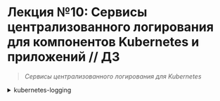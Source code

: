 # **Лекция №10: Сервисы централизованного логирования для компонентов Kubernetes и приложений // ДЗ**
> _Сервисы централизованного логирования для Kubernetes_
<details>
  <summary>kubernetes-logging</summary>

## **Задание:**
Сервисы централизованного логирования для Kubernetes

Цель:
В домашнем задании развернем сервисы для централизованного логирования (EFK/Loki) внутри Kubernetes, научимся отправлять туда структурированные логи продукта и инфраструктурных компонентов, рассмотрим способы визуализировать информацию из логов


Описание/Пошаговая инструкция выполнения домашнего задания:
Все действия описаны в методическом указании.


Критерии оценки:
0 б. - задание не выполнено
1 б. - задание выполнено
2 б. - выполнены все дополнительные задания

---

## **Выполнено:**

### 1. Подготовка Kubernetes кластера

- Поднимаем кластер k8s в yandex-cloud со следующими параметрами:
  - Как минимум 1 нода типа `standard-v2` в группе узлов `default-pool`
  - Как минимум 3 ноды типа `standard-v2` в группе узлов `infra-pool`
~~~bash
cd terraform-k8s
terraform init
terraform plan
terraform apply
~~~

~~~bash
yc managed-kubernetes cluster list-node-groups k8s-4otus
yc managed-kubernetes node-group list
~~~
~~~
+----------------------+----------------------+--------------+----------------------+---------------------+---------+------+
|          ID          |      CLUSTER ID      |     NAME     |  INSTANCE GROUP ID   |     CREATED AT      | STATUS  | SIZE |
+----------------------+----------------------+--------------+----------------------+---------------------+---------+------+
| cat923baqsdrsiilosoh | cate3n1s67rc1lnmknbg | infra-pool   | cl1a1v5ptf3j9fo85vat | 2023-02-25 13:27:54 | RUNNING |    3 |
| catj1ipforjm4reolmda | cate3n1s67rc1lnmknbg | default-pool | cl13es62d7a7s7q9dfgn | 2023-02-25 13:27:54 | RUNNING |    1 |
+----------------------+----------------------+--------------+----------------------+---------------------+---------+------+
~~~

В результате должна получиться следующая конфигурация кластера:
~~~bash
kubectl get nodes -o wide
~~~

~~~
NAME                        STATUS   ROLES    AGE     VERSION   INTERNAL-IP   EXTERNAL-IP     OS-IMAGE             KERNEL-VERSION      CONTAINER-RUNTIME
cl13es62d7a7s7q9dfgn-ewuh   Ready    <none>   2m54s   v1.23.6   10.130.0.25   51.250.43.45    Ubuntu 20.04.4 LTS   5.4.0-124-generic   containerd://1.6.7
cl1a1v5ptf3j9fo85vat-aven   Ready    <none>   2m55s   v1.23.6   10.130.0.22   51.250.44.241   Ubuntu 20.04.4 LTS   5.4.0-124-generic   containerd://1.6.7
cl1a1v5ptf3j9fo85vat-ehif   Ready    <none>   2m57s   v1.23.6   10.130.0.13   51.250.45.6     Ubuntu 20.04.4 LTS   5.4.0-124-generic   containerd://1.6.7
cl1a1v5ptf3j9fo85vat-upaz   Ready    <none>   2m50s   v1.23.6   10.130.0.14   51.250.38.122   Ubuntu 20.04.4 LTS   5.4.0-124-generic   containerd://1.6.7
~~~

Выведем перечень всех нод из `infra-pool` 
~~~bash
yc managed-kubernetes node-group list-nodes infra-pool
~~~

Пометим ноды `infra-pool` тейнтом `node-role=infra:NoSchedule` 
~~~bash
kubectl taint nodes cl1a1v5ptf3j9fo85vat-aven node-role=infra:NoSchedule
kubectl taint nodes cl1a1v5ptf3j9fo85vat-ehif node-role=infra:NoSchedule
kubectl taint nodes  cl1a1v5ptf3j9fo85vat-upaz node-role=infra:NoSchedule
~~~

Проверим `taints` на нодах
~~~bash
kubectl get nodes -o json | jq '.items[].spec.taints'
~~~
~~~
null
[
  {
    "effect": "NoSchedule",
    "key": "node-role",
    "value": "infra"
  }
]
[
  {
    "effect": "NoSchedule",
    "key": "node-role",
    "value": "infra"
  }
]
[
  {
    "effect": "NoSchedule",
    "key": "node-role",
    "value": "infra"
  }
]

~~~

### 2. Установка HipsterShop

Для начала, установим в Kubernetes кластер уже знакомый нам HipsterShop.
~~~bash
kubectl create ns microservices-demo
kubectl apply -f https://raw.githubusercontent.com/express42/otus-platform-snippets/master/Module-02/Logging/microservices-demo-without-resources.yaml \
-n microservices-demo
~~~

Проверим, что все pod развернулись на ноде из default-pool:
~~~bash
kubectl get pods -n microservices-demo -o wide
~~~
~~~
NAME                                     READY   STATUS             RESTARTS        AGE     IP              NODE                        NOMINATED NODE   READINESS GATES
adservice-548889999f-25vd2               0/1     ImagePullBackOff   0               3m53s   10.112.130.15   cl13es62d7a7s7q9dfgn-ewuh   <none>           <none>
cartservice-75cc479cdd-f2dgx             1/1     Running            2 (2m42s ago)   3m54s   10.112.130.10   cl13es62d7a7s7q9dfgn-ewuh   <none>           <none>
checkoutservice-699758c6d9-t25zv         1/1     Running            0               3m55s   10.112.130.5    cl13es62d7a7s7q9dfgn-ewuh   <none>           <none>
currencyservice-7fc9cfc9cf-2bn76         1/1     Running            0               3m54s   10.112.130.11   cl13es62d7a7s7q9dfgn-ewuh   <none>           <none>
emailservice-6c8d49f789-nhjpb            1/1     Running            0               3m55s   10.112.130.4    cl13es62d7a7s7q9dfgn-ewuh   <none>           <none>
frontend-5b8c8bf745-zfp2t                1/1     Running            0               3m55s   10.112.130.7    cl13es62d7a7s7q9dfgn-ewuh   <none>           <none>
loadgenerator-799c7664dd-z6l6f           1/1     Running            4 (118s ago)    3m54s   10.112.130.12   cl13es62d7a7s7q9dfgn-ewuh   <none>           <none>
paymentservice-557f767677-4c99z          1/1     Running            0               3m54s   10.112.130.8    cl13es62d7a7s7q9dfgn-ewuh   <none>           <none>
productcatalogservice-7b69d99c89-4nkdv   1/1     Running            0               3m54s   10.112.130.9    cl13es62d7a7s7q9dfgn-ewuh   <none>           <none>
recommendationservice-7f78d66cc9-4r4jq   1/1     Running            0               3m55s   10.112.130.6    cl13es62d7a7s7q9dfgn-ewuh   <none>           <none>
redis-cart-fd8d87cdb-rrhjf               1/1     Running            0               3m53s   10.112.130.14   cl13es62d7a7s7q9dfgn-ewuh   <none>           <none>
shippingservice-64999cdc59-s2w45         1/1     Running            0               3m54s   10.112.130.13   cl13es62d7a7s7q9dfgn-ewuh   <none>           <none>
~~~

### 3. Установка EFK стека | Helm charts

Начнем с "классического" набора инструментов (ElasticSearch, Fluent Bit, Kibana) и "классического" способа его установки в Kubernetes кластер (Helm).
Рекомендуемый репозиторий с Helm chart для ElasticSearch и Kibana на текущий момент - [https://github.com/elastic/helm-charts](https://github.com/elastic/helm-charts)
Добавим его:
~~~bash
helm repo add elastic https://helm.elastic.co
~~~
И установим нужные нам компоненты, для начала - без какой-либо дополнительной настройки:
~~~bash
kubectl create ns observability
# ElasticSearch
helm upgrade --install elasticsearch elastic/elasticsearch --namespace observability
# Kibana
helm upgrade --install kibana elastic/kibana --namespace observability
# Fluent Bit
helm upgrade --install fluent-bit stable/fluent-bit --namespace observability
~~~

И ловим `403` - `No comments...`
Идем другим путем:
~~~bash
kubectl create ns observability
#helm repo remove elastic 
helm repo add bitnami https://charts.bitnami.com/bitnami
helm repo update bitnami
# ElasticSearch
helm upgrade --install elasticsearch bitnami/elasticsearch --namespace observability
# Kibana
helm upgrade --install kibana bitnami/kibana --namespace observability
~~~

Смотрим, что получилось
~~~bash
kubectl get pods -n observability -o wide
~~~

Всё поставилось так же, на ту же первую ноду `cl13es62d7a7s7q9dfgn-ewuh`
~~~
NAME                           READY   STATUS    RESTARTS   AGE     IP              NODE                        NOMINATED NODE   READINESS GATES
elasticsearch-coordinating-0   0/1     Running   0          2m11s   10.112.131.18   cl13es62d7a7s7q9dfgn-ewuh  <none>           <none>
elasticsearch-coordinating-1   0/1     Running   0          2m11s   10.112.131.20   cl13es62d7a7s7q9dfgn-ewuh  <none>           <none>
elasticsearch-data-0           0/1     Running   0          2m11s   10.112.131.23   cl13es62d7a7s7q9dfgn-ewuh  <none>           <none>
elasticsearch-data-1           0/1     Running   0          2m11s   10.112.131.21   cl13es62d7a7s7q9dfgn-ewuh  <none>           <none>
elasticsearch-ingest-0         0/1     Running   0          2m11s   10.112.131.17   cl13es62d7a7s7q9dfgn-ewuh  <none>           <none>
elasticsearch-ingest-1         0/1     Running   0          2m11s   10.112.131.19   cl13es62d7a7s7q9dfgn-ewuh  <none>           <none>
elasticsearch-master-0         0/1     Running   0          2m11s   10.112.131.22   cl13es62d7a7s7q9dfgn-ewuh  <none>           <none>
elasticsearch-master-1         0/1     Running   0          2m11s   10.112.131.24   cl13es62d7a7s7q9dfgn-ewuh  <none>           <none>
fluent-bit-bpr5l               1/1     Running   0          12m     10.112.131.16   cl13es62d7a7s7q9dfgn-ewuh  <none>           <none>
~~~

Создадим файл `elasticsearch.values.yaml` , будем указывать в этом файле нужные нам values.
Для начала, обратимся к файлу `values.yaml` в и найдем там ключ `tolerations`.

Мы помним, что ноды из infra-pool имеют taint node-role=infra:NoSchedule . Давайте разрешим ElasticSearch запускаться на данных нодах
> elasticsearch.values.yaml
~~~yaml
master:
  tolerations: &tolerations
    - key: node-role
      operator: Equal
      value: infra
      effect: NoSchedule

data:
  tolerations:
    *tolerations

coordinating:
  tolerations:
    *tolerations

ingest:
  tolerations:
    *tolerations

metrics:
  tolerations:
    *tolerations
~~~

Обновим установку:
~~~bash
helm upgrade --install elasticsearch bitnami/elasticsearch --namespace observability \
-f elasticsearch.values.yaml
~~~

Теперь ElasticSearch может запускаться на нодах из `infra-pool`, но это не означает, что он должен это делать.
Исправим этот момент и добавим в `elasticsearch.values.yaml` `NodeSelector`, определяющий, на каких нодах мы можем запускать наши
pod.
~~~bash
yc managed-kubernetes node-group list
~~~
~~~yaml
master:
  nodeSelector: &nodeSelector
    yandex.cloud/node-group-id: cat923baqsdrsiilosoh
~~~

Корректируем соответственно `elasticsearch.values.yaml` для всех компонент `ElasticSearch` и перезапускаем деплой: 
~~~bash
kubectl create ns observability
helm uninstall elasticsearch --namespace observability
helm upgrade --install elasticsearch bitnami/elasticsearch --namespace observability \
-f elasticsearch.values.yaml
~~~

Смотрим, что получилось:
~~~bash
kubectl get pods -n observability -o wide -l app.kubernetes.io/component=master
~~~
~~~
NAME                     READY   STATUS    RESTARTS   AGE   IP              NODE                        NOMINATED NODE   READINESS GATES
elasticsearch-master-0   1/1     Running   0          20m   10.112.129.12   cl1a1v5ptf3j9fo85vat-aven   <none>           <none>
elasticsearch-master-1   1/1     Running   0          22m   10.112.128.11   cl1a1v5ptf3j9fo85vat-ehif   <none>           <none>
elasticsearch-master-2   1/1     Running   0          24m   10.112.131.8    cl1a1v5ptf3j9fo85vat-upaz   <none>           <none>
~~~

### 4. Установка nginx-ingress | Самостоятельное задание

~~~bash
yc managed-kubernetes cluster list
~~~
~~~bash
helm repo add ingress-nginx https://kubernetes.github.io/ingress-nginx
helm repo update ingress-nginx
~~~
~~~bash
kubectl create ns nginx-ingress
helm upgrade --install nginx-ingress-release ingress-nginx/ingress-nginx \
 --namespace=nginx-ingress --version="4.4.2" \
 -f nginx.values.yaml
~~~
~~~bash
kubectl get pods -n nginx-ingress -o wide
~~~
~~~
NAME                                                              READY   STATUS    RESTARTS   AGE     IP              NODE                        NOMINATED NODE   READINESS GATES
nginx-ingress-release-ingress-nginx-controller-6d899c65c6-4bpm4   1/1     Running   0          3m49s   10.112.131.50   cl1a1v5ptf3j9fo85vat-upaz   <none>           <none>
nginx-ingress-release-ingress-nginx-controller-6d899c65c6-4gr25   1/1     Running   0          3m49s   10.112.128.60   cl1a1v5ptf3j9fo85vat-ehif   <none>           <none>
nginx-ingress-release-ingress-nginx-controller-6d899c65c6-h7gn4   1/1     Running   0          3m49s   10.112.129.53   cl1a1v5ptf3j9fo85vat-aven   <none>           <none>
~~~
~~~bash
kubectl get svc -n nginx-ingress
~~~
~~~bash
kubectl get svc -n observability
~~~
~~~bash
# Kibana
helm upgrade --install kibana bitnami/kibana --namespace observability \
  --set "elasticsearch.hosts[0]=elasticsearch,elasticsearch.port=9200" -f kibana.values.yaml
~~~

Попробуем создать `index pattern` , и увидим, что в ElasticSearch пока что не обнаружено никаких данных:
![img.png](png/img.png))

Посмотрим в логи решения, которое отвечает за отправку логов (Fluent Bit) и увидим следующие строки:
~~~bash
kubectl logs -n observability -l app=fluent-bit --tail 3
~~~
~~~
[2023/02/25 19:55:40] [ warn] net_tcp_fd_connect: getaddrinfo(host='fluentd'): Name or service not known
[2023/02/25 19:55:40] [error] [out_fw] no upstream connections available
[2023/02/25 19:55:40] [ warn] [engine] failed to flush chunk '1-1677333615.980802731.flb', retry in 239 seconds: task_id=22, input=tail.0 > output=forward.0
~~~

### 5.Fluent Bit

Попробуем исправить проблему. Создадим файл `fluentbit.values.yaml` и добавим туда:
~~~yaml
config:
  outputs: |
    [OUTPUT]
        Name  es
        Match *
        Host  elasticsearch
        Port  9200

nodeSelector: &nodeSelector
  yandex.cloud/node-group-id: cat923baqsdrsiilosoh

tolerations: &tolerations
  - key: node-role
    operator: Equal
    value: infra
    effect: NoSchedule
~~~

Запускаем деплой `NotDeprecated` версии чарта: 
~~~bash
helm repo add fluent https://fluent.github.io/helm-charts
helm upgrade --install fluent-bit fluent/fluent-bit \
 --namespace observability -f fluentbit.values.yaml
~~~

Ловим в подах `fluent` ошибки 2х видов:
~~~
{"error":{"root_cause":[{"type":"illegal_argument_exception","reason":"Action/metadata line [1] contains an unknown parameter [_type]"}],"type":"illegal_argument_exception","reason":"Action/metadata line [1] contains an unknown parameter [_type]"},"status":400}
~~~
~~~
[error] [engine] chunk '1-1677401624.242975823.flb' cannot be retried: task_id=0, input=tail.0 > output=es.0 
~~~

Приводим `fluentbit.values.yaml` в соответствии с рекомендациями:
>https://docs.fluentbit.io/manual/pipeline/outputs/elasticsearch
 
> https://github.com/fluent/fluent-bit/issues/4386.you

к виду:
~~~yaml
config:
  outputs: |
    [OUTPUT]
        Name  es
        Match *
        Host  elasticsearch
        Port  9200
        Suppress_Type_Name On
        Replace_Dots    On

nodeSelector: &nodeSelector
  yandex.cloud/node-group-id: cat923baqsdrsiilosoh

tolerations: &tolerations
  - key: node-role
    operator: Equal
    value: infra
    effect: NoSchedule
~~~

и производим передеплой `fluent-bit`:
~~~bash
helm upgrade --install fluent-bit fluent/fluent-bit \
--namespace observability -f fluentbit.values.yaml
~~~

Попробуем повторно создать 'index pattern' . В этот раз ситуация изменилась, и какие-то индексы в ElasticSearch уже есть:
![img_1.png](png/img_1.png)

После установки можно заметить, что в ElasticSearch не попадают логи нашего приложения, т.к. `fluentbit` не продеплоился на все ноды.
Исключаем секцию из `fluentbit.values.yaml`
~~~yaml
nodeSelector: &nodeSelector
yandex.cloud/node-group-id: cat923baqsdrsiilosoh
~~~
И приводим к виду:
~~~yaml
config:
  outputs: |
    [OUTPUT]
        Name es
        Match kube.*
        Host elasticsearch
        Port  9200
        Logstash_Format On
        Retry_Limit False
        Suppress_Type_Name On
        Replace_Dots    On

    [OUTPUT]
        Name es
        Match host.*
        Host elasticsearch
        Port  9200
        Logstash_Format On
        Logstash_Prefix node
        Retry_Limit False
        Suppress_Type_Name On
        Replace_Dots    On

tolerations: &tolerations
  - key: node-role
    operator: Equal
    value: infra
    effect: NoSchedule
~~~

и производим передеплой `fluent-bit`:
~~~bash
helm upgrade --install fluent-bit fluent/fluent-bit \
--namespace observability -f fluentbit.values.yaml
~~~

Проверяем:
~~~bash
kubectl get pod -n observability -l app.kubernetes.io/instance=fluent-bit -o wide
~~~
~~~
NAME               READY   STATUS    RESTARTS   AGE    IP              NODE                        NOMINATED NODE   READINESS GATES
fluent-bit-4tv67   1/1     Running   0          2m8s   10.112.129.43   cl1a1v5ptf3j9fo85vat-aven   <none>           <none>
fluent-bit-6jhp6   1/1     Running   0          9s     10.112.130.93   cl13es62d7a7s7q9dfgn-ewuh   <none>           <none>
fluent-bit-fnn4p   1/1     Running   0          41s    10.112.131.40   cl1a1v5ptf3j9fo85vat-upaz   <none>           <none>
fluent-bit-lzsrn   1/1     Running   0          92s    10.112.128.50   cl1a1v5ptf3j9fo85vat-ehif   <none>           <none>
~~~

### 6. Мониторинг ElasticSearch

Помимо установки ElasticSearch, важно отслеживать его показатели и вовремя понимать, что пора предпринять какие-либо действия. Для
мониторинга ElasticSearch будем использовать следующий 
- Установим `prometheus-operator` в namespace `observability`
~~~bash
helm repo add prometheus-community https://prometheus-community.github.io/helm-charts
helm upgrade --install prometheus-operator prometheus-community/kube-prometheus-stack -n observability \
 -f prometheus.values.yaml
~~~

- Установим упомянутый выше `exporter`:
~~~bash
helm upgrade --install elasticsearch-exporter prometheus-community/prometheus-elasticsearch-exporter \
  --set es.uri=http://elasticsearch:9200 \
  --set serviceMonitor.enabled=true \
  --namespace=observability
~~~

Проверяем:
- http://prometheus.51.250.37.134.nip.io
![img_2.png](png/img_2.png)

- http://grafana.51.250.37.134.nip.io
![img_4.png](png/img_4.png)

Импортируем в Grafana один из популярных [Dashboard c ID: 4358](https://grafana.com/grafana/dashboards/4358) exporter, содержащий визуализацию основных собираемых метрик:
![img_3.png](png/img_3.png)


Проверим, что метрики действительно собираются корректно. Сделаем drain одной из нод infra-pool:
~~~bash
yc managed-kubernetes node-group list-nodes infra-pool
~~~
~~~
+--------------------------------+---------------------------+--------------------------------+-------------+--------+
|         CLOUD INSTANCE         |      KUBERNETES NODE      |           RESOURCES            |    DISK     | STATUS |
+--------------------------------+---------------------------+--------------------------------+-------------+--------+
| ef3gb6f619l9dhl2hi5q           | cl1a1v5ptf3j9fo85vat-aven | 2 100% core(s), 8.0 GB of      | 30.0 GB hdd | READY  |
| RUNNING_ACTUAL                 |                           | memory                         |             |        |
| ef312vreo7kqp9nlgsl1           | cl1a1v5ptf3j9fo85vat-ehif | 2 100% core(s), 8.0 GB of      | 30.0 GB hdd | READY  |
| RUNNING_ACTUAL                 |                           | memory                         |             |        |
| ef3abftla4t8jtekqu6o           | cl1a1v5ptf3j9fo85vat-upaz | 2 100% core(s), 8.0 GB of      | 30.0 GB hdd | READY  |
| RUNNING_ACTUAL                 |                           | memory                         |             |        |
+--------------------------------+---------------------------+--------------------------------+-------------+--------+
~~~
~~~bash
kubectl drain cl1a1v5ptf3j9fo85vat-aven --ignore-daemonsets --delete-emptydir-data
~~~
Статус Cluster Health остался зеленым, но количество нод в кластере уменьшилось до двух штук. При этом, кластер сохранил полную
работоспособность.
![img_5.png](png/img_5.png)

Попробуем сделать drain второй ноды из infra-pool, и увидим что не [PDB](https://kubernetes.io/docs/tasks/run-application/configure-pdb/)
дает этого сделать.
>https://kubernetes.io/docs/tasks/run-application/configure-pdb/
~~~bash
kubectl drain cl1a1v5ptf3j9fo85vat-ehif --ignore-daemonsets --delete-emptydir-data
~~~

Вернем ноды в исходное состояние:
~~~bash
kubectl uncordon cl1a1v5ptf3j9fo85vat-aven
kubectl uncordon cl1a1v5ptf3j9fo85vat-ehif
~~~

После экспериментов у нас не рабоает один из экземпляров core-dns
~~~bash
kubectl describe pod/coredns-d64bfb745-wcrk4 -n kube-system
~~~
~~~
...
Events:
Type     Reason             Age                 From                Message
  ----     ------             ----                ----                -------
Normal   NotTriggerScaleUp  2m58s               cluster-autoscaler  pod didn't trigger scale-up:
Warning  FailedScheduling   59s (x3 over 3m8s)  default-scheduler   0/4 nodes are available: 1 node(s) didn't match pod topology spread constraints, 3 node(s) had taint {node-role: infra}, that the pod didn't tolerate.
~~~

Лечим:
~~~bash
kubectl taint nodes cl1a1v5ptf3j9fo85vat-aven node-role=infra:NoSchedule-
kubectl taint nodes cl1a1v5ptf3j9fo85vat-ehif node-role=infra:NoSchedule-
kubectl taint nodes  cl1a1v5ptf3j9fo85vat-upaz node-role=infra:NoSchedule-
sleep 15
kubectl taint nodes cl1a1v5ptf3j9fo85vat-aven node-role=infra:NoSchedule
kubectl taint nodes cl1a1v5ptf3j9fo85vat-ehif node-role=infra:NoSchedule
kubectl taint nodes  cl1a1v5ptf3j9fo85vat-upaz node-role=infra:NoSchedule
~~~

### 7. EFK | nginx ingress

Попробуем найти в Kibana логи `nginx-ingress` (например, полнотекстовым поиском по слову `nginx` ) и обнаружим, что они отсутствуют.
Приводим `nginx.values.yaml` к виду:
~~~yaml
...
  config:
    log-format-escape-json: "true"
    log-format-upstream: '{"time_local": "$time_local", "proxy_protocol_addr": "$proxy_protocol_addr",
        "remote_addr": "$remote_addr", "proxy_add_x_forwarded_for": "$proxy_add_x_forwarded_for", 
        "remote_user": "$remote_user", "request" : "$request", "body_bytes_sent": "$body_bytes_sent", 
        "http_referer":  "$http_referer", "http_user_agent": "$http_user_agent", 
        "proxy_upstream_name": "$proxy_upstream_name", "upstream_addr": "$upstream_addr",  
        "upstream_response_length": "$upstream_response_length", "upstream_response_time": "$upstream_response_time", 
        "upstream_status": "$upstream_status"}'
...
~~~

Перезапускаем передеплой `nginx-ingress-release`, проверяем:
![img_6.png](png/img_6.png)
![img_7.png](png/img_7.png)


Теперь, когда мы научились собирать логи с nginx-ingress и смогли их структурировать, можно опробовать возможности Kibana для визуализации. Перейдем на вкладку Visualize и создадим новую визуализацию с типом
`TSVB`.
Для этого нам понадобится применить следующий KQL фильтр:
~~~kql
kubernetes.labels.app_kubernetes_io/name: ingress-nginx
~~~

Cоздадим визуализации для отображения запросов к nginx-ingress со статусами:
- 200-299
- 300-399
- 400-499
- 500+

![img_8.png](png/img_8.png)

Экспортируем получившиеся визуализации и Dashboard в файл [export.ndjson](export.ndjson)
![img_9.png](png/img_9.png)


### 8. Loki

Задачи:
 - Установить Loki в namespace `observability`, используя любой из [доступных способов](https://grafana.com/docs/loki/latest/installation/). Должны быть установлены непосредственно `Loki` и `Promtail`
 - Модифицировать конфигурацию `prometheus-operator` таким образом, чтобы `datasource` Loki создавался сразу после установки оператора
 - Итоговый файл `prometheus-operator.values.yaml` выложить в репозиторий в директорию `kubernetes-logging`

- Установка
~~~bash
helm repo add grafana https://grafana.github.io/helm-charts
helm repo update grafana
helm upgrade --install loki grafana/loki-distributed -n observability -f loki.values.yaml
helm upgrade --install promtail grafana/promtail -n observability -f promtail.values.yaml
~~~


- Loki | Datasource
![img_10.png](png/img_10.png)

- Loki | ingress-nginx
![img_11.png](png/img_11.png)

Loki, аналогично ElasticSearch умеет разбирать JSON лог по ключам, но, к сожалению, фильтрация по данным ключам на текущий момент не работает:
![img_12.png](png/img_12.png)

- Loki | Визуализация
Создадим Dashboard, на котором одновременно выведем метрики ingress-nginx и его логи:
  
  - Убедимся, что вместе с `ingress-nginx` устанавливается 'serviceMonitor', и `Prometheus` "видит" его:
  ![img_13.png](png/img_13.png)

  - Создадим в `Grafana` новый Dashboard. 
    - Добавим для него следующие [переменные](https://github.com/kubernetes/ingress-nginx/blob/master/deploy/grafana/dashboards/nginx.json) 
    (взяты из [официального Dashboard](https://github.com/kubernetes/ingress-nginx/blob/master/deploy/grafana/dashboards/nginx.json) nginx-ingress):
    - Создадим новую панель и добавьте туда следующую [query](взято из официального Dashboard для nginx-ingress)
    ~~~promql
    sum(rate(nginx_ingress_controller_requests{controller_pod=~"$controller",controller_class=~"$controller_class",namespace=~"$namespace",ingress=~"$ingress",status!~"[4-5].*"}[1m])) by (ingress) / sum(rate(nginx_ingress_controller_requests{controller_pod=~"$controller",controller_class=~"$controller_class",namespace=~"$namespace",ingress=~"$ingress"}[1m])) by (ingress)
    ~~~
    - Аналогичным образом добавим панель, позволяющую оценить количество запросов к nginx-ingress в секунду
    - Добавим панель с логами и укажем для нее следующие настройки Query:

![img_15.png](png/img_15.png)

Итоговый Dashboard:

![img_16.png](png/img_16.png)

Выгрузим из Grafana JSON с финальным Dashboard и поместим его в [nginx-ingress.json](nginx-ingress.json)

### 9. Host logging | Задание со ⭐
На текущий момент мы лишены возможности централизованного просмотра логов с виртуальных машин, на которых запущен Kubernetes.
Модернизируем конфигурацию `nodes-logging/fluent-bit` таким образом, чтобы данные логи отображались в ElasticSearch.
~~~
config:
  inputs: |
    [INPUT]
        Name systemd
        Tag node.*
        Path /journal
        Read_From_Tail On
...
~~~

Деплоим
~~~bash
helm upgrade --install fluent-bit fluent/fluent-bit \
--namespace observability -f nodes-logging/fluentbit.values.yaml
~~~

Проверяем:
![img_17.png](png/img_17.png)

### 10. Audit logging | Задание со ⭐
Еще один важный тип логов, который рекомендуется собирать и хранить логи [аудита](https://kubernetes.io/docs/tasks/debug-application-cluster/audit/) 
Получить их в GKE (Yandex) сложнее, чем в self-hosted кластерах из-за того, что доступ к master нодам, на которых запущен kube-apiserver, отсутствует.
Поэтому нужно развернуть self-hosted кластер и настроить сбор аудит логов.
> https://kubernetes.io/docs/tasks/debug-application-cluster/audit/

Создадим файл с Audit policy `audit-policy.yaml`
~~~yaml
# Log all requests at the Metadata level.
apiVersion: audit.k8s.io/v1
kind: Policy
rules:
  - level: Metadata
~~~

Запустим кластер с базе kind c дополнительными параметрами для `kube-apiserver`
~~~
--audit-policy-file=/etc/kubernetes/audit-policy.yaml \
--audit-log-path=/var/log/kubernetes/audit/audit.log
~~~
~~~bash
cd audit-logging/
kind create cluster --config kind-config.yaml
~~~

Проверим формирование логов аудита
~~~bash
docker exec kind-control-plane cat /var/log/kubernetes/kube-apiserver-audit.log | head -2
~~~
~~~json
{"kind":"Event","apiVersion":"audit.k8s.io/v1","level":"Metadata","auditID":"8a263a99-cd22-4647-aaee-4f554138f234","stage":"RequestReceived","requestURI":"/apis/flowcontrol.apiserver.k8s.io/v1beta2/flowschemas?limit=500\u0026resourceVersion=0","verb":"list","user":{"username":"system:apiserver","uid":"337a90c2-2a6a-4d4d-867d-2455cea4b2ed","groups":["system:masters"]},"sourceIPs":["::1"],"userAgent":"kube-apiserver/v1.24.0 (linux/amd64) kubernetes/4ce5a89","objectRef":{"resource":"flowschemas","apiGroup":"flowcontrol.apiserver.k8s.io","apiVersion":"v1beta2"},"requestReceivedTimestamp":"2023-03-03T10:33:04.606133Z","stageTimestamp":"2023-03-03T10:33:04.606133Z"}
~~~
~~~json
{"kind":"Event","apiVersion":"audit.k8s.io/v1","level":"Metadata","auditID":"6e876c1a-fd71-49ac-a25b-d915184ce1af","stage":"RequestReceived","requestURI":"/api/v1/services?limit=500\u0026resourceVersion=0","verb":"list","user":{"username":"system:node:kind-control-plane","groups":["system:nodes","system:authenticated"]},"sourceIPs":["fc00:f853:ccd:e793::3"],"userAgent":"kubelet/v1.24.0 (linux/amd64) kubernetes/4ce5a89","objectRef":{"resource":"services","apiVersion":"v1"},"requestReceivedTimestamp":"2023-03-03T10:33:04.607870Z","stageTimestamp":"2023-03-03T10:33:04.607870Z"}
~~~

# **Полезное:**

- https://registry.tfpla.net/providers/yandex-cloud/yandex/latest/docs/resources/kubernetes_node_group#node_taints
- https://cloud.yandex.ru/docs/managed-kubernetes/api-ref/NodeGroup/
- https://kubernetes.io/docs/concepts/scheduling-eviction/topology-spread-constraints/#spread-constraints-for-pods
- https://blog.kubecost.com/blog/kubernetes-taints/
- https://docs.comcloud.xyz/
- https://kind.sigs.k8s.io/docs/user/auditing/


~~~bash
yc managed-kubernetes cluster stop k8s-4otus
~~~

~~~bash
yc managed-kubernetes cluster start k8s-4otus
~~~


</details>
